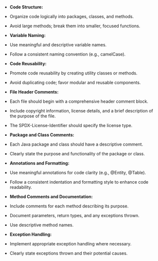  - **Code Structure:**
- Organize code logically into packages, classes, and methods.
- Avoid large methods; break them into smaller, focused functions.


 - **Variable Naming:**
- Use meaningful and descriptive variable names.
- Follow a consistent naming convention (e.g., camelCase).


 - **Code Reusability:**
- Promote code reusability by creating utility classes or methods.
- Avoid duplicating code; favor modular and reusable components.


 - **File Header Comments:**
- Each file should begin with a comprehensive header comment block.
- Include copyright information, license details, and a brief description of the purpose of the file.
- The SPDX-License-Identifier should specify the license type.


 - **Package and Class Comments:**
- Each Java package and class should have a descriptive comment.
- Clearly state the purpose and functionality of the package or class.

 - **Annotations and Formatting:**
- Use meaningful annotations for code clarity (e.g., @Entity, @Table).
- Follow a consistent indentation and formatting style to enhance code readability.


 - **Method Comments and Documentation:**
- Include comments for each method describing its purpose.
- Document parameters, return types, and any exceptions thrown.
- Use descriptive method names.


 - **Exception Handling:**
- Implement appropriate exception handling where necessary.
- Clearly state exceptions thrown and their potential causes.




